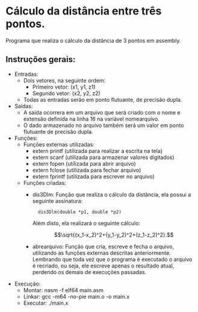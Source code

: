 # Cálculo da distância entre três pontos.

Programa que realiza o cálculo da distância de 3 pontos em assembly.

## Instruções gerais:

- Entradas:
  - Dois vetores, na seguinte ordem:
    - Primeiro vetor: (x1, y1, z1)
    - Segundo vetor: (x2, y2, z2)
  - Todas as entradas serão em ponto flutuante, de precisão dupla.
- Saídas:
  - A saída ocorrera em um arquivo que será criado com o nome e extensão definida na linha 16 na variável nomearquivo.
  - O dado armazenado no arquivo também será um valor em ponto flutuante de precisão dupla.
- Funções:
  - Funções externas utilizadas:
    - extern printf (utilizada para realizar a escrita na tela)
    - extern scanf (utilizada para armazenar valores digitados)
    - extern fopen (utilizada para abrir arquivo)
    - extern fclose (utilizada para fechar arquivo)
    - extern fprintf (utilizada para escrever no arquivo)
  - Funções criadas:
    - dis3Dlm: Função que realiza o cálculo da distância, ela possui a seguinte assinatura:

			dis3Dlm(double *p1, double *p2)

		Além disto, ela realizará o seguinte cálculo:

		$$\sqrt{(x_1-x_2)^2+(y_1-y_2)^2+(z_1-z_2)^2}.$$
		
    - abrearquivo: Função que cria, escreve e fecha o arquivo, utilizando as funções externas descritas anteriormente. Lembrando que toda vez que o programa é executado o arquivo é recriado, ou seja, ele escreve apenas o resultado atual, perdendo os demais de execuções passadas.
- Execução:
  - Montar: nasm -f elf64 main.asm
  - Linkar: gcc -m64 -no-pie main.o -o main.x
  - Executar: ./main.x
